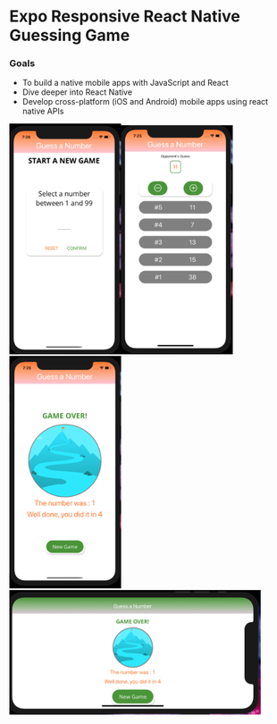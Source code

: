 # Expo Responsive React Native Guessing Game

### Goals
* To build a native mobile apps with JavaScript and React
* Dive deeper into React Native
* Develop cross-platform (iOS and Android) mobile apps using react native APIs

<img src="./assets/Start.png" alt="drawing" width="200"/><img src="./assets/NumberOfGuesses.png" alt="drawing" width="200"/><img src="./assets/GameOver.png" alt="drawing" width="200"/><img src="./assets/GameOver2.png" alt="drawing" width="450"/>

